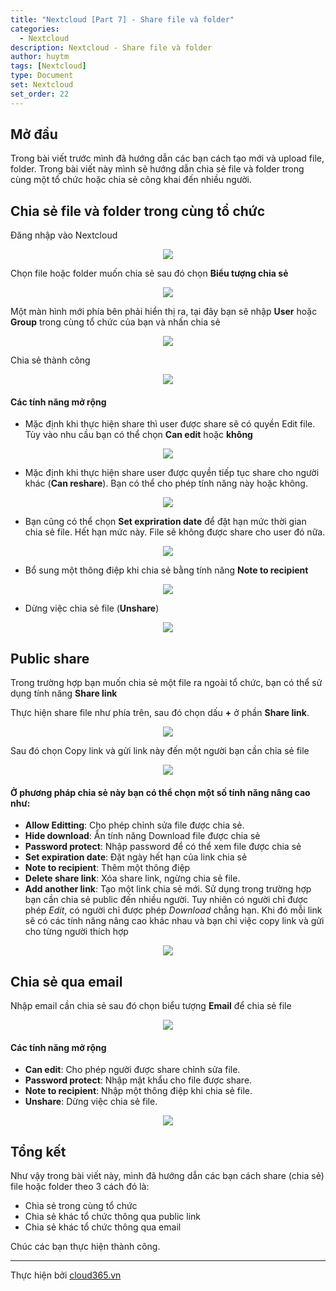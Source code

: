 ```yaml
---
title: "Nextcloud [Part 7] - Share file và folder"
categories:
  - Nextcloud
description: Nextcloud - Share file và folder
author: huytm
tags: [Nextcloud]
type: Document
set: Nextcloud
set_order: 22
---
```


## Mở đầu

Trong bài viết trước mình đã hướng dẫn các bạn cách tạo mới và upload file, folder. Trong bài viết này mình sẽ hướng dẫn chia sẻ file và folder trong cùng một tổ chức hoặc chia sẻ công khai đến nhiều người.

## Chia sẻ file và folder trong cùng tổ chức

Đăng nhập vào Nextcloud

<p align="center">
<img src="/images/img-nextcloud/part1/nextcloud1-8.png">
</p>

Chọn file hoặc folder muốn chia sẻ sau đó chọn **Biểu tượng chia sẻ**

<p align="center">
<img src="/images/img-nextcloud/part4/nextcloud4-1.png">
</p>

Một màn hình mới phía bên phải hiển thị ra, tại đây bạn sẽ nhập **User** hoặc **Group** trong cùng tổ chức của bạn và nhấn chia sẻ 

<p align="center">
<img src="/images/img-nextcloud/part4/nextcloud4-2.png">
</p>

Chia sẻ thành công

<p align="center">
<img src="/images/img-nextcloud/part4/nextcloud4-3.png">
</p>

#### Các tính năng mở rộng

- Mặc định khi thực hiện share thì user được share sẽ có quyền Edit file. Tùy vào nhu cầu bạn có thể chọn **Can edit** hoặc **không**

<p align="center">
<img src="/images/img-nextcloud/part4/nextcloud4-4.png">
</p>

- Mặc định khi thực hiện share user được quyền tiếp tục share cho người khác (**Can reshare**). Bạn có thể cho phép tính năng này hoặc không.

<p align="center">
<img src="/images/img-nextcloud/part4/nextcloud4-5.png">
</p>

- Bạn cũng có thể chọn **Set expriration date** để đặt hạn mức thời gian chia sẻ file. Hết hạn mức này. File sẽ không được share cho user đó nữa.

<p align="center">
<img src="/images/img-nextcloud/part4/nextcloud4-6.png">
</p>

- Bổ sung một thông điệp khi chia sẻ bằng tính năng **Note to recipient**

<p align="center">
<img src="/images/img-nextcloud/part4/nextcloud4-7.png">
</p>

- Dừng việc chia sẻ file (**Unshare**)

<p align="center">
<img src="/images/img-nextcloud/part4/nextcloud4-8.png">
</p>

## Public share

Trong trường hợp bạn muốn chia sẻ một file ra ngoài tổ chức, bạn có thể sử dụng tính năng **Share link**

Thực hiện share file như phía trên, sau đó chọn dấu **+** ở phần **Share link**.

<p align="center">
<img src="/images/img-nextcloud/part4/nextcloud4-9.png">
</p>

Sau đó chọn Copy link và gửi link này đến một người bạn cần chia sẻ file

<p align="center">
<img src="/images/img-nextcloud/part4/nextcloud4-11.png">
</p>


#### Ở phương pháp chia sẻ này bạn có thể chọn một số tính năng nâng cao như:

- **Allow Editting**: Cho phép chỉnh sửa file được chia sẻ.
- **Hide download**: Ẩn tính năng Download file được chia sẻ
- **Password protect**: Nhập password để có thể xem file được chia sẻ
- **Set expiration date**: Đặt ngày hết hạn của link chia sẻ
- **Note to recipient**: Thêm một thông điệp 
- **Delete share link**: Xóa share link, ngừng chia sẻ file.
- **Add another link**: Tạo một link chia sẻ mới. Sử dụng trong trường hợp bạn cần chia sẻ public đến nhiều người. Tuy nhiên có người chỉ được phép *Edit*, có người chỉ được phép *Download* chẳng hạn. Khi đó mỗi link sẽ có các tính năng nâng cao khác nhau và bạn chỉ việc copy link và gửi cho từng người thích hợp

<p align="center">
<img src="/images/img-nextcloud/part4/nextcloud4-10.png">
</p>

## Chia sẻ qua email

Nhập email cần chia sẻ sau đó chọn biểu tượng **Email** để chia sẻ file 

<p align="center">
<img src="/images/img-nextcloud/part4/nextcloud4-12.png">
</p>

#### Các tính năng mở rộng

- **Can edit**: Cho phép người được share chỉnh sửa file.
- **Password protect**: Nhập mật khẩu cho file được share.
- **Note to recipient**: Nhập một thông điệp khi chia sẻ file.
- **Unshare**: Dừng việc chia sẻ file. 

<p align="center">
<img src="/images/img-nextcloud/part4/nextcloud4-13.png">
</p>

## Tổng kết

Như vậy trong bài viết này, mình đã hướng dẫn các bạn cách share (chia sẻ) file hoặc folder theo 3 cách đó là:

- Chia sẻ trong cùng tổ chức 
- Chia sẻ khác tổ chức thông qua public link
- Chia sẻ khác tổ chức thông qua email

Chúc các bạn thực hiện thành công.

---

Thực hiện bởi <a href="https://cloud365.vn/" target="_blank">cloud365.vn</a>

